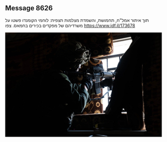 ## Message 8626

תוך איתור אמל"ח, תחמושת, והשמדת מצלמות תצפית:
לוחמי הקומנדו פשטו על משרדיהם של מפקדים בכירים בחמאס. צפו
https://www.idf.il/173678

![Photo](./8626/8626_photo.jpg)

